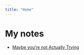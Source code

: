```yaml
---
title: "Home"
---
```


# My notes

- [Maybe you’re not Actually Trying](maybe-youre-not-actually-trying.html)
